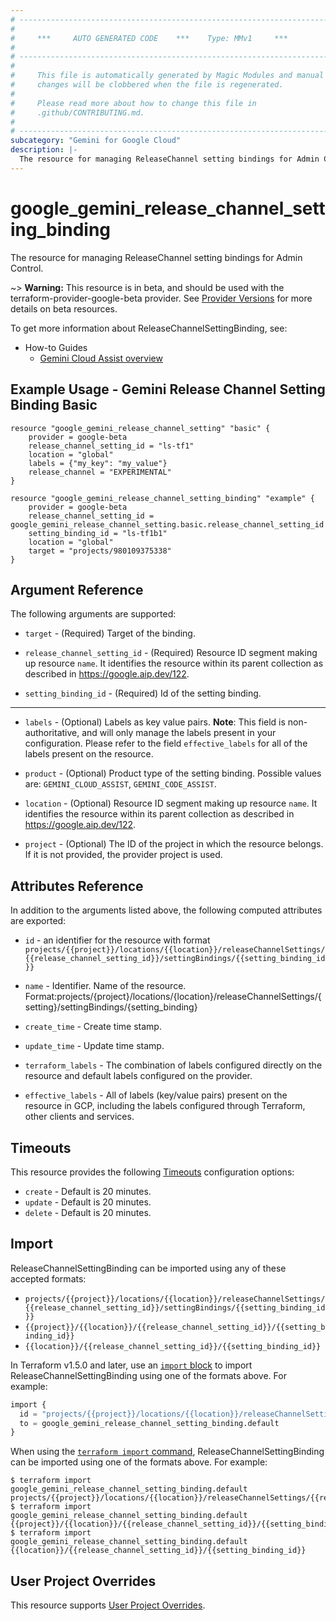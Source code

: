```yaml
---
# ----------------------------------------------------------------------------
#
#     ***     AUTO GENERATED CODE    ***    Type: MMv1     ***
#
# ----------------------------------------------------------------------------
#
#     This file is automatically generated by Magic Modules and manual
#     changes will be clobbered when the file is regenerated.
#
#     Please read more about how to change this file in
#     .github/CONTRIBUTING.md.
#
# ----------------------------------------------------------------------------
subcategory: "Gemini for Google Cloud"
description: |-
  The resource for managing ReleaseChannel setting bindings for Admin Control.
---
```


# google_gemini_release_channel_setting_binding

The resource for managing ReleaseChannel setting bindings for Admin Control.

~> **Warning:** This resource is in beta, and should be used with the terraform-provider-google-beta provider.
See [Provider Versions](https://terraform.io/docs/providers/google/guides/provider_versions.html) for more details on beta resources.

To get more information about ReleaseChannelSettingBinding, see:
* How-to Guides
    * [Gemini Cloud Assist overview](https://cloud.google.com/gemini/docs/cloud-assist/overview)

## Example Usage - Gemini Release Channel Setting Binding Basic


```hcl
resource "google_gemini_release_channel_setting" "basic" {
    provider = google-beta
    release_channel_setting_id = "ls-tf1"
    location = "global"
    labels = {"my_key": "my_value"}
    release_channel = "EXPERIMENTAL"
}

resource "google_gemini_release_channel_setting_binding" "example" {
    provider = google-beta
    release_channel_setting_id = google_gemini_release_channel_setting.basic.release_channel_setting_id
    setting_binding_id = "ls-tf1b1"
    location = "global"
    target = "projects/980109375338"
}
```

## Argument Reference

The following arguments are supported:


* `target` -
  (Required)
  Target of the binding.

* `release_channel_setting_id` -
  (Required)
  Resource ID segment making up resource `name`. It identifies the resource within its parent collection as described in https://google.aip.dev/122.

* `setting_binding_id` -
  (Required)
  Id of the setting binding.


- - -


* `labels` -
  (Optional)
  Labels as key value pairs.
  **Note**: This field is non-authoritative, and will only manage the labels present in your configuration.
  Please refer to the field `effective_labels` for all of the labels present on the resource.

* `product` -
  (Optional)
  Product type of the setting binding.
  Possible values are: `GEMINI_CLOUD_ASSIST`, `GEMINI_CODE_ASSIST`.

* `location` -
  (Optional)
  Resource ID segment making up resource `name`. It identifies the resource within its parent collection as described in https://google.aip.dev/122.

* `project` - (Optional) The ID of the project in which the resource belongs.
    If it is not provided, the provider project is used.


## Attributes Reference

In addition to the arguments listed above, the following computed attributes are exported:

* `id` - an identifier for the resource with format `projects/{{project}}/locations/{{location}}/releaseChannelSettings/{{release_channel_setting_id}}/settingBindings/{{setting_binding_id}}`

* `name` -
  Identifier. Name of the resource.
  Format:projects/{project}/locations/{location}/releaseChannelSettings/{setting}/settingBindings/{setting_binding}

* `create_time` -
  Create time stamp.

* `update_time` -
  Update time stamp.

* `terraform_labels` -
  The combination of labels configured directly on the resource
   and default labels configured on the provider.

* `effective_labels` -
  All of labels (key/value pairs) present on the resource in GCP, including the labels configured through Terraform, other clients and services.


## Timeouts

This resource provides the following
[Timeouts](https://developer.hashicorp.com/terraform/plugin/sdkv2/resources/retries-and-customizable-timeouts) configuration options:

- `create` - Default is 20 minutes.
- `update` - Default is 20 minutes.
- `delete` - Default is 20 minutes.

## Import


ReleaseChannelSettingBinding can be imported using any of these accepted formats:

* `projects/{{project}}/locations/{{location}}/releaseChannelSettings/{{release_channel_setting_id}}/settingBindings/{{setting_binding_id}}`
* `{{project}}/{{location}}/{{release_channel_setting_id}}/{{setting_binding_id}}`
* `{{location}}/{{release_channel_setting_id}}/{{setting_binding_id}}`


In Terraform v1.5.0 and later, use an [`import` block](https://developer.hashicorp.com/terraform/language/import) to import ReleaseChannelSettingBinding using one of the formats above. For example:

```tf
import {
  id = "projects/{{project}}/locations/{{location}}/releaseChannelSettings/{{release_channel_setting_id}}/settingBindings/{{setting_binding_id}}"
  to = google_gemini_release_channel_setting_binding.default
}
```

When using the [`terraform import` command](https://developer.hashicorp.com/terraform/cli/commands/import), ReleaseChannelSettingBinding can be imported using one of the formats above. For example:

```
$ terraform import google_gemini_release_channel_setting_binding.default projects/{{project}}/locations/{{location}}/releaseChannelSettings/{{release_channel_setting_id}}/settingBindings/{{setting_binding_id}}
$ terraform import google_gemini_release_channel_setting_binding.default {{project}}/{{location}}/{{release_channel_setting_id}}/{{setting_binding_id}}
$ terraform import google_gemini_release_channel_setting_binding.default {{location}}/{{release_channel_setting_id}}/{{setting_binding_id}}
```

## User Project Overrides

This resource supports [User Project Overrides](https://registry.terraform.io/providers/hashicorp/google/latest/docs/guides/provider_reference#user_project_override).
